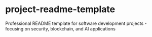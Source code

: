 # project-readme-template
Professional README template for software development projects - focusing on security, blockchain, and AI applications
